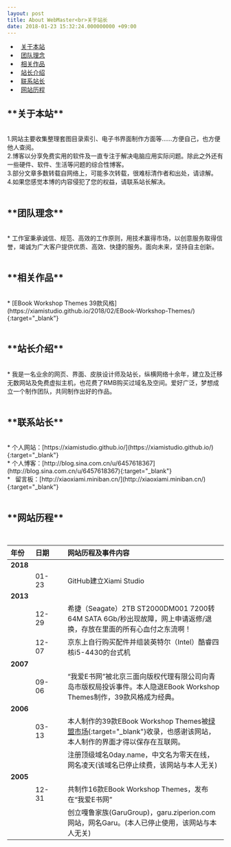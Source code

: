 ```yaml
---
layout: post
title: About WebMaster<br>关于站长
date: 2018-01-23 15:32:24.000000000 +09:00
---
```

*   [关于本站](#1)
*   [团队理念](#2)
*   [相关作品](#3)
*   [站长介绍](#4)
*   [联系站长](#5)
*   [网站历程](#6)


<h2 id="1">**关于本站**</h2><br>
1.网站主要收集整理套图目录索引、电子书界面制作方面等……方便自己，也方便他人查阅。<br>
2.博客以分享免费实用的软件及一直专注于解决电脑应用实际问题。除此之外还有一些硬件、软件、生活等问题的综合性博客。<br>
3.部分文章多数转载自网络上，可能多次转载，很难标清作者和出处，请谅解。<br>
4.如果您感觉本博的内容侵犯了您的权益，请联系站长解决。<br>
    <br>
<h2 id="2">**团队理念**</h2><br>
    *   工作室秉承诚信、规范、高效的工作原则，用技术赢得市场，以创意服务取得信誉，竭诚为广大客户提供优质、高效、快捷的服务。面向未来，坚持自主创新。<br>
<br>
<h2 id="3">**相关作品**</h2><br>
    *   [EBook Workshop Themes 39款风格](https://xiamistudio.github.io/2018/02/EBook-Workshop-Themes/){:target="_blank"}<br> 
    <br>
    
<h2 id="4">**站长介绍**</h2><br>
    *   我是一名业余的网页、界面、皮肤设计师及站长，纵横网络十余年，建立及迁移无数网站及免费虚拟主机，也花费了RMB购买过域名及空间。爱好广泛，梦想成立一个制作团队，共同制作出好的作品。<br>
   <br>
<h2 id="5">**联系站长**</h2><br>
    *   个人网站：[https://xiamistudio.github.io/](https://xiamistudio.github.io/){:target="_blank"}<br>
    *   个人博客：[http://blog.sina.com.cn/u/6457618367](http://blog.sina.com.cn/u/6457618367){:target="_blank"}<br>
    *   留言板：[http://xiaoxiami.miniban.cn/](http://xiaoxiami.miniban.cn/){:target="_blank"}
  <br>
  <br>
<h2 id="6">**网站历程**</h2><br>

| 年份 | 日期 |     |网站历程及事件内容 |
|:-------------|:-------------|:------|:------------| 
|**2018**|     |     ||
|    |01-23|     |GitHub建立Xiami Studio|
|**2013**|     |     ||
|    |12-29|     |希捷（Seagate）2TB ST2000DM001 7200转64M SATA 6Gb/秒出现故障，网上申请返修/退换，存放在里面的所有心血付之东流啊！|
|    |12-07|     |京东上自行购买配件并组装英特尔（Intel）酷睿四核i5-4430的台式机|
|**2007**|     |     ||
|    |09-06|     |“我爱E书网”被北京三面向版权代理有限公司向青岛市版权局投诉事件。本人隐退EBook Workshop Themes制作，39款风格成为经典。|
|**2006**|     |     ||
|    |03-13|     |本人制作的39款EBook Workshop Themes被[绿盟市场](http://www.xdowns.com/soft/38/217/2006/Soft_7092.html){:target="_blank"}收录，也感谢该网站，本人制作的界面才得以保存在互联网。|
|    |     |     |注册顶级域名0day.name，中文名为零天在线，网名凌天(该域名已停止续费，该网站与本人无关)|
|**2005**|     |     ||
|    |12-31|     |共制作16款EBook Workshop Themes，发布在“我爱E书网”|
|    |     |     |创立嘎鲁家族(GaruGroup)，garu.ziperion.com网站，网名Garu。(本人已停止使用，该网站与本人无关)|
